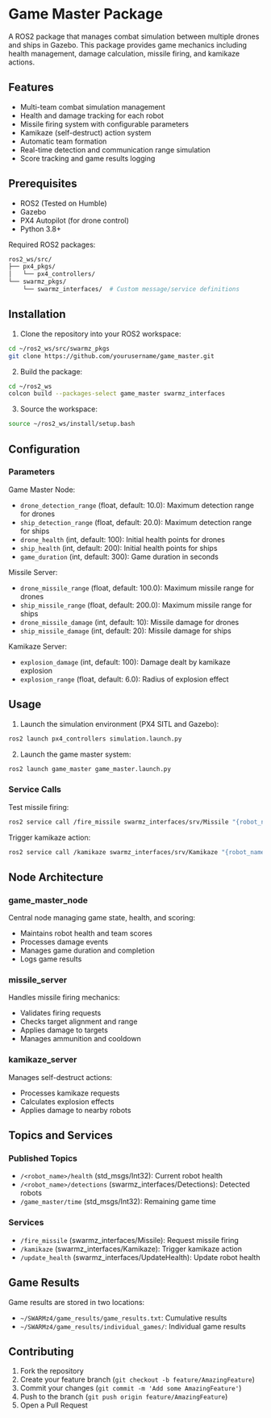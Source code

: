 # Game Master Package

A ROS2 package that manages combat simulation between multiple drones and ships in Gazebo. This package provides game mechanics including health management, damage calculation, missile firing, and kamikaze actions.

## Features

- Multi-team combat simulation management
- Health and damage tracking for each robot
- Missile firing system with configurable parameters
- Kamikaze (self-destruct) action system
- Automatic team formation
- Real-time detection and communication range simulation
- Score tracking and game results logging

## Prerequisites

- ROS2 (Tested on Humble)
- Gazebo
- PX4 Autopilot (for drone control)
- Python 3.8+

Required ROS2 packages:
```bash
ros2_ws/src/
├── px4_pkgs/
│   └── px4_controllers/
└── swarmz_pkgs/
    └── swarmz_interfaces/  # Custom message/service definitions
```

## Installation

1. Clone the repository into your ROS2 workspace:
```bash
cd ~/ros2_ws/src/swarmz_pkgs
git clone https://github.com/yourusername/game_master.git
```

2. Build the package:
```bash
cd ~/ros2_ws
colcon build --packages-select game_master swarmz_interfaces
```

3. Source the workspace:
```bash
source ~/ros2_ws/install/setup.bash
```

## Configuration

### Parameters

Game Master Node:
- `drone_detection_range` (float, default: 10.0): Maximum detection range for drones
- `ship_detection_range` (float, default: 20.0): Maximum detection range for ships
- `drone_health` (int, default: 100): Initial health points for drones
- `ship_health` (int, default: 200): Initial health points for ships
- `game_duration` (int, default: 300): Game duration in seconds

Missile Server:
- `drone_missile_range` (float, default: 100.0): Maximum missile range for drones
- `ship_missile_range` (float, default: 200.0): Maximum missile range for ships
- `drone_missile_damage` (int, default: 10): Missile damage for drones
- `ship_missile_damage` (int, default: 20): Missile damage for ships

Kamikaze Server:
- `explosion_damage` (int, default: 100): Damage dealt by kamikaze explosion
- `explosion_range` (float, default: 6.0): Radius of explosion effect

## Usage

1. Launch the simulation environment (PX4 SITL and Gazebo):
```bash
ros2 launch px4_controllers simulation.launch.py
```

2. Launch the game master system:
```bash
ros2 launch game_master game_master.launch.py
```

### Service Calls

Test missile firing:
```bash
ros2 service call /fire_missile swarmz_interfaces/srv/Missile "{robot_name: '/px4_1'}"
```

Trigger kamikaze action:
```bash
ros2 service call /kamikaze swarmz_interfaces/srv/Kamikaze "{robot_name: '/px4_1'}"
```

## Node Architecture

### game_master_node

Central node managing game state, health, and scoring:
- Maintains robot health and team scores
- Processes damage events
- Manages game duration and completion
- Logs game results

### missile_server

Handles missile firing mechanics:
- Validates firing requests
- Checks target alignment and range
- Applies damage to targets
- Manages ammunition and cooldown

### kamikaze_server

Manages self-destruct actions:
- Processes kamikaze requests
- Calculates explosion effects
- Applies damage to nearby robots

## Topics and Services

### Published Topics
- `/<robot_name>/health` (std_msgs/Int32): Current robot health
- `/<robot_name>/detections` (swarmz_interfaces/Detections): Detected robots
- `/game_master/time` (std_msgs/Int32): Remaining game time

### Services
- `/fire_missile` (swarmz_interfaces/Missile): Request missile firing
- `/kamikaze` (swarmz_interfaces/Kamikaze): Trigger kamikaze action
- `/update_health` (swarmz_interfaces/UpdateHealth): Update robot health

## Game Results

Game results are stored in two locations:
- `~/SWARMz4/game_results/game_results.txt`: Cumulative results
- `~/SWARMz4/game_results/individual_games/`: Individual game results

## Contributing

1. Fork the repository
2. Create your feature branch (`git checkout -b feature/AmazingFeature`)
3. Commit your changes (`git commit -m 'Add some AmazingFeature'`)
4. Push to the branch (`git push origin feature/AmazingFeature`)
5. Open a Pull Request
